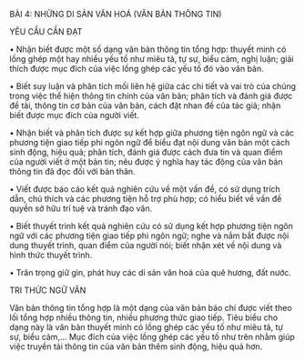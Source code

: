 BÀI 4: NHỮNG DI SẢN VĂN HOÁ
(VĂN BẢN THÔNG TIN)

YÊU CẦU CẦN ĐẠT

• Nhận biết được một số dạng văn bản thông tin tổng hợp: thuyết minh có lồng ghép một hay nhiều yếu tố như miêu tả, tự sự, biểu cảm, nghị luận; giải thích được mục đích của việc lồng ghép các yếu tố đó vào văn bản.

• Biết suy luận và phân tích mối liên hệ giữa các chi tiết và vai trò của chúng trong việc thể hiện thông tin chính của văn bản; phân tích và đánh giá được đề tài, thông tin cơ bản của văn bản, cách đặt nhan đề của tác giả; nhận biết được mục đích của người viết.

• Nhận biết và phân tích được sự kết hợp giữa phương tiện ngôn ngữ và các phương tiện giao tiếp phi ngôn ngữ để biểu đạt nội dung văn bản một cách sinh động, hiệu quả; phân tích, đánh giá được cách đưa tin và quan điểm của người viết ở một bản tin; nêu được ý nghĩa hay tác động của văn bản thông tin đã đọc đối với bản thân.

• Viết được báo cáo kết quả nghiên cứu về một vấn đề, có sử dụng trích dẫn, chú thích và các phương tiện hỗ trợ phù hợp; có hiểu biết về vấn đề quyền sở hữu trí tuệ và tránh đạo văn.

• Biết thuyết trình kết quả nghiên cứu có sử dụng kết hợp phương tiện ngôn ngữ với các phương tiện giao tiếp phi ngôn ngữ; nghe và nắm bắt được nội dung thuyết trình, quan điểm của người nói; biết nhận xét về nội dung và hình thức thuyết trình.

• Trân trọng giữ gìn, phát huy các di sản văn hoá của quê hương, đất nước.

TRI THỨC NGỮ VĂN

Văn bản thông tin tổng hợp là một dạng của văn bản báo chí được viết theo lối tổng hợp nhiều thông tin, nhiều phương thức giao tiếp. Tiêu biểu cho dạng này là văn bản thuyết minh có lồng ghép các yếu tố như miêu tả, tự sự, biểu cảm,... Mục đích của việc lồng ghép các yếu tố như trên nhằm giúp việc truyền tải thông tin của văn bản thêm sinh động, hiệu quả hơn.